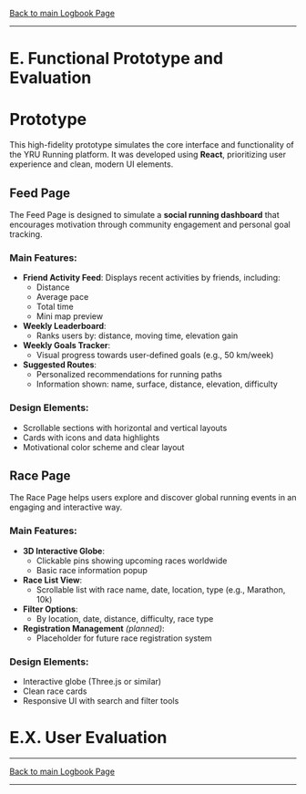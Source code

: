 [Back to main Logbook Page](../hci_logbook.md)

---

# E. Functional Prototype and Evaluation

# Prototype
This high-fidelity prototype simulates the core interface and functionality of the YRU Running platform. It was developed using **React**, prioritizing user experience and clean, modern UI elements.

## Feed Page

The Feed Page is designed to simulate a **social running dashboard** that encourages motivation through community engagement and personal goal tracking.

### Main Features:
- **Friend Activity Feed**: Displays recent activities by friends, including:
  - Distance
  - Average pace
  - Total time
  - Mini map preview
- **Weekly Leaderboard**:
  - Ranks users by: distance, moving time, elevation gain
- **Weekly Goals Tracker**:
  - Visual progress towards user-defined goals (e.g., 50 km/week)
- **Suggested Routes**:
  - Personalized recommendations for running paths
  - Information shown: name, surface, distance, elevation, difficulty

### Design Elements:
- Scrollable sections with horizontal and vertical layouts
- Cards with icons and data highlights
- Motivational color scheme and clear layout


## Race Page

The Race Page helps users explore and discover global running events in an engaging and interactive way.

### Main Features:
- **3D Interactive Globe**:
  - Clickable pins showing upcoming races worldwide
  - Basic race information popup
- **Race List View**:
  - Scrollable list with race name, date, location, type (e.g., Marathon, 10k)
- **Filter Options**:
  - By location, date, distance, difficulty, race type
- **Registration Management** *(planned)*:
  - Placeholder for future race registration system

### Design Elements:
- Interactive globe (Three.js or similar)
- Clean race cards
- Responsive UI with search and filter tools

# E.X. User Evaluation

---
[Back to main Logbook Page](../hci_logbook.md)

---

